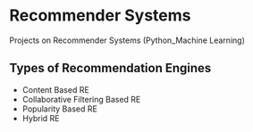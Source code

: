 # Recommender Systems
Projects on Recommender Systems (Python_Machine Learning)

## Types of Recommendation Engines
- Content Based RE
- Collaborative Filtering Based RE
- Popularity Based RE
- Hybrid RE
